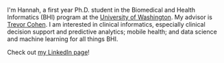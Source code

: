 I'm Hannah, a first year Ph.D. student in the Biomedical and Health Informatics (BHI) program at the [University of Washington](http://bime.uw.edu/). My advisor is [Trevor Cohen](http://bime.uw.edu/faculty/trevor-cohen/). 
I am interested in clinical informatics, especially clinical decision support and predictive analytics; mobile health; and data science and machine learning for all things BHI. 

Check out [my LinkedIn page](https://www.linkedin.com/in/hannahburkhardt/)!
